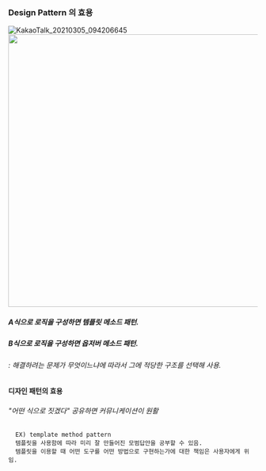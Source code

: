 ### Design Pattern 의 효용 








![KakaoTalk_20210305_094206645](https://user-images.githubusercontent.com/74708028/110050759-ee829100-7d97-11eb-8753-e696489e7d37.jpg)
<img src=https://user-images.githubusercontent.com/74708028/110050759-ee829100-7d97-11eb-8753-e696489e7d37.jpg width="650" height="550">

##### A식으로 로직을 구성하면 템플릿 메소드 패턴.
##### B식으로 로직을 구성하면 옵저버 메소드 패턴.
###### : 해결하려는 문제가 무엇이느냐에 따라서 그에 적당한 구조를 선택해 사용.
  
**디자인 패턴의 효용**
###### "어떤 식으로 짓겠다" 공유하면 커뮤니케이션이 원활
      EX) template method pattern
      템플릿을 사용함에 따라 미리 잘 만들어진 모범답안을 공부할 수 있음.
      템플릿을 이용할 때 어떤 도구를 어떤 방법으로 구현하는가에 대한 책임은 사용자에게 위임. 
  
  
